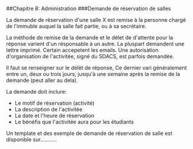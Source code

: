 ##Chapitre 8: Administration
###Demande de réservation de salles

La demande de réservation d'une salle X est remise à la personne chargé de l'immuble auquel la salle fait partie, ou à sa secrétaire.

La méthode de remise de la demande et le délet de d'attente pour la réponse varient d'un résponsable à un autre.
La pluspart demandent une lettre imprimé. Certain accepetent les emails.
Une autorisation d'organisation de l'activitée, signé du SDACS, est parfois demandée.

Il faut se renseigner sur le délèt de réponse, Ce dernier vari généralement entre un, deux ou trois jours, jusqu'à une semaine après la remise de la demande (peut aller au dela).

La demande doit inclure:

- Le motif de réservation (activité)
- La description de l'activitée
- La date et l'heure de réservation
- Le bénéfis que l'activitée aura pour les étudiants

Un template et des exemple de demande de réservation de salle est disponible sur...........
